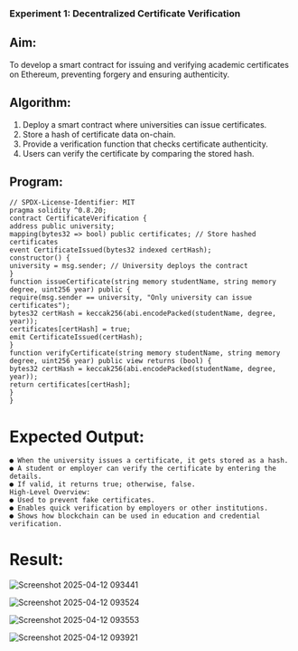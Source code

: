 ### Experiment 1: Decentralized Certificate Verification
## Aim:
  To develop a smart contract for issuing and verifying academic certificates on Ethereum, preventing forgery and ensuring authenticity.
## Algorithm:
1. Deploy a smart contract where universities can issue certificates.
2. Store a hash of certificate data on-chain.
3. Provide a verification function that checks certificate authenticity.
4. Users can verify the certificate by comparing the stored hash.
## Program:
```
// SPDX-License-Identifier: MIT
pragma solidity ^0.8.20;
contract CertificateVerification {
address public university;
mapping(bytes32 => bool) public certificates; // Store hashed certificates
event CertificateIssued(bytes32 indexed certHash);
constructor() {
university = msg.sender; // University deploys the contract
}
function issueCertificate(string memory studentName, string memory degree, uint256 year) public {
require(msg.sender == university, "Only university can issue certificates");
bytes32 certHash = keccak256(abi.encodePacked(studentName, degree, year));
certificates[certHash] = true;
emit CertificateIssued(certHash);
}
function verifyCertificate(string memory studentName, string memory degree, uint256 year) public view returns (bool) {
bytes32 certHash = keccak256(abi.encodePacked(studentName, degree, year));
return certificates[certHash];
}
}
```
# Expected Output:
```
● When the university issues a certificate, it gets stored as a hash.
● A student or employer can verify the certificate by entering the details.
● If valid, it returns true; otherwise, false.
High-Level Overview:
● Used to prevent fake certificates.
● Enables quick verification by employers or other institutions.
● Shows how blockchain can be used in education and credential verification.
```
# Result:
![Screenshot 2025-04-12 093441](https://github.com/user-attachments/assets/848e80e7-8cc5-456a-b24b-2482b7af79ed)

![Screenshot 2025-04-12 093524](https://github.com/user-attachments/assets/d83149d2-8ee4-4e5e-a499-8fdb80dfab4e)

![Screenshot 2025-04-12 093553](https://github.com/user-attachments/assets/68b6656c-4594-488b-be94-8e8e842e0498)

![Screenshot 2025-04-12 093921](https://github.com/user-attachments/assets/786c59e8-eb0f-46f3-83b7-092ced1f98b1)





